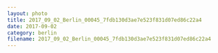 ```yaml
---
layout: photo
title: 2017_09_02_Berlin_00045_7fdb130d3ae7e523f831d07ed86c22a4
date: 2017-09-02
category: berlin
filename: 2017_09_02_Berlin_00045_7fdb130d3ae7e523f831d07ed86c22a4
---
```

